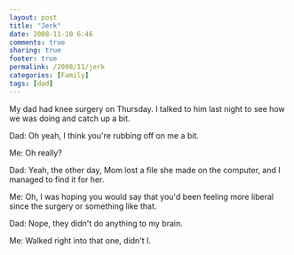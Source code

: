 ```yaml
---
layout: post
title: "Jerk"
date: 2008-11-10 6:46
comments: true
sharing: true
footer: true
permalink: /2008/11/jerk
categories: [Family]
tags: [dad]
---
```

My dad had knee surgery on Thursday.  I talked to him last night to see how we was doing and catch up a bit.

Dad: Oh yeah, I think you're rubbing off on me a bit.

Me: Oh really?

Dad: Yeah, the other day, Mom lost a file she made on the computer, and I managed to find it for her.

Me: Oh, I was hoping you would say that you'd been feeling more liberal since the surgery or something like that.

Dad: Nope, they didn't do anything to my brain.

Me: Walked right into that one, didn't I.
